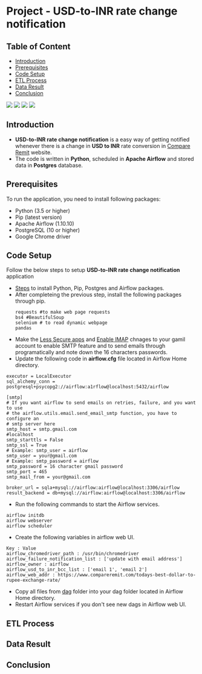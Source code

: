 # Project - USD-to-INR rate change notification

## Table of Content

- [Introduction](#introduction)
- [Prerequisites](#prerequisites)
- [Code Setup](#code-setup)
- [ETL Process](#etl-process)
- [Data Result](#data-result)
- [Conclusion](#conclusion)

![](https://img.shields.io/badge/python-3.5%20%7C%203.6%20%7C%203.7-blue) ![](https://img.shields.io/badge/Airflow-1.10.10-brightgreen) ![](https://img.shields.io/badge/Postgres-10%20%7C%2011%20%7C%2012-orange) ![](https://img.shields.io/badge/license-BSD-green)
## Introduction
-  **USD-to-INR rate change notification** is a easy way of  getting notified whenever there is a change in **USD to INR** rate conversion in [Compare Remit](https://www.compareremit.com/todays-best-dollar-to-rupee-exchange-rate/) website.
- The code is written in **Python**, scheduled in **Apache Airflow** and stored data in **Postgres** database.

## Prerequisites

To run the application, you need to install following packages:
- Python (3.5 or higher)
- Pip (latest version)
- Apache Airflow (1.10.10)
- PostgreSQL (10 or higher)
- Google Chrome driver



## Code Setup
Follow the below steps to setup **USD-to-INR rate change notification** application
- <a href ='https://medium.com/@taufiq_ibrahim/apache-airflow-installation-on-ubuntu-ddc087482c14' > Steps</a> to install Python, Pip, Postgres and Airflow packages.
- After completeing the previous step, install the following packages through pip.
  ```
  requests #to make web page requests
  bs4 #BeautifulSoup
  selenium # to read dynamic webpage
  pandas
  ```
- Make the [Less Secure apps]('https://support.google.com/accounts/answer/6010255') and [Enable IMAP]('https://support.google.com/mail/answer/7126229?hl=en') chnages to your gamil account to enable SMTP feature and to send emails through programatically and note down the 16 characters passwords.
- Update the following code in **airflow.cfg** file located in Airflow Home directory.

```
executor = LocalExecutor
sql_alchemy_conn = postgresql+psycopg2://airflow:a1rflow@localhost:5432/airflow

[smtp]
# If you want airflow to send emails on retries, failure, and you want to use
# the airflow.utils.email.send_email_smtp function, you have to configure an
# smtp server here
smtp_host = smtp.gmail.com
#localhost
smtp_starttls = False
smtp_ssl = True
# Example: smtp_user = airflow
smtp_user = your@gmail.com
# Example: smtp_password = airflow
smtp_password = 16 character gmail password
smtp_port = 465
smtp_mail_from = your@gmail.com

broker_url = sqla+mysql://airflow:airflow@localhost:3306/airflow
result_backend = db+mysql://airflow:airflow@localhost:3306/airflow

```
- Run the following commands to start the Airflow services.
```
airflow initdb
airflow webserver
airflow scheduler
```
- Create the following variables in airflow web UI.

```
Key : Value
airflow_chromedriver_path : /usr/bin/chromedriver
airflow_failure_notification_list : ['update with email address']
airflow_owner : airflow
airflow_usd_to_inr_bcc_list : ['email 1', 'email 2']
airflow_web_addr : https://www.compareremit.com/todays-best-dollar-to-rupee-exchange-rate/
```
- Copy all files from [dag]('https://github.com/sudhakar12161/USD-to-INR/tree/master/dag') folder into your dag folder located in Airflow Home directory.
- Restart Airflow services if you don't see new dags in Airflow web UI.



## ETL Process

## Data Result

## Conclusion


